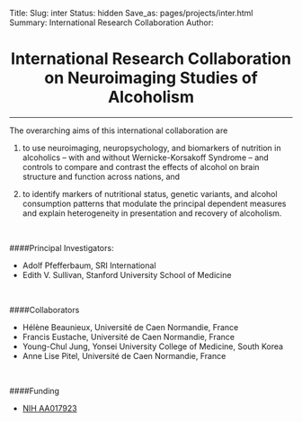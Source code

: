 Title:
Slug: inter
Status: hidden
Save_as: pages/projects/inter.html
Summary: International Research Collaboration
Author:

<h1 align="middle">International Research Collaboration on Neuroimaging Studies of Alcoholism</h1>

---

The overarching aims of this international collaboration are

1) to use neuroimaging, neuropsychology, and biomarkers of nutrition in alcoholics – with and without Wernicke-Korsakoff Syndrome – and controls to compare and contrast the effects of alcohol on brain structure and function across nations, and

2) to identify markers of nutritional status, genetic variants, and alcohol consumption patterns that modulate the principal dependent measures and explain heterogeneity in presentation and recovery of alcoholism.

</br>

####Principal Investigators:

* Adolf Pfefferbaum, SRI International
* Edith V. Sullivan, Stanford University School of Medicine

</br>

####Collaborators

 * Hélène Beaunieux, Université de Caen Normandie, France
 * Francis Eustache, Université de Caen Normandie, France
 * Young-Chul Jung, Yonsei University College of Medicine, South Korea
 * Anne Lise Pitel, Université de Caen Normandie, France

</br>

####Funding

 * [NIH AA017923][inter]

[inter]: https://projectreporter.nih.gov/project_info_description.cfm?aid=9042901&icde=29447440
